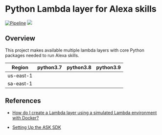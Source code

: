 # Python Lambda layer for Alexa skills
[![Pipeline](https://github.com/triplebackslash/python-lambda-layer-alexa-skill/actions/workflows/pipeline.yml/badge.svg)](https://github.com/triplebackslash/python-lambda-layer-alexa-skill/actions/workflows/pipeline.yml)
![](https://shields.io/badge/python-3.7%20%7C%203.8%20%7C%203.9-blue)

## Overview

This project makes available multiple lambda layers with core Python packages needed to run Alexa skills.

| Region    | python3.7 | python3.8 | python3.9 |
|-----------|-----------|-----------|-----------|
| us-east-1 |           |           |           |
| sa-east-1 |           |           |           |

## References

- [How do I create a Lambda layer using a simulated Lambda environment with Docker?](https://aws.amazon.com/pt/premiumsupport/knowledge-center/lambda-layer-simulated-docker/)

- [Setting Up the ASK SDK](https://www.developer.amazon.com/en-US/docs/alexa/alexa-skills-kit-sdk-for-python/set-up-the-sdk.html)
